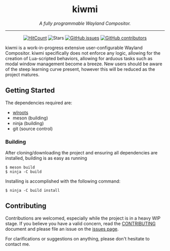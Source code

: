 <h1 align="center">kiwmi</h1>
<p align="center"><i>A fully programmable Wayland Compositor.</i></p>
<hr><p align="center">
  <a href="http://hits.dwyl.io/buffet/kiwmi"><img alt="HitCount" src="http://hits.dwyl.io/buffet/kiwmi.svg" /></a>
  <img alt="Stars" src="https://img.shields.io/github/stars/buffet/kiwmi.svg?label=Stars&style=flat" />
  <a href="https://github.com/buffet/kiwmi/issues"><img alt="GitHub issues" src="https://img.shields.io/github/issues/buffet/kiwmi.svg"/></a>
  <a href="https://github.com/buffet/kiwmi/graphs/contributors"><img alt="GitHub contributors" src="https://img.shields.io/github/contributors/buffet/kiwmi"></a>
</p>

kiwmi is a work-in-progress extensive user-configurable Wayland Compositor. kiwmi specifically does not enforce any logic, allowing for the creation of Lua-scripted behaviors, allowing for arduous tasks such as modal window management become a breeze. New users should be aware of the  steep learning curve present, however this will be reduced as the project matures.


## Getting Started

The dependencies required are:

- [wlroots](https://github.com/swaywm/wlroots)
- meson (building)
- ninja (building)
- git (source control)

### Building

After cloning/downloading the project and ensuring all dependencies are installed, building is as easy as running

```
$ meson build
$ ninja -C build
```

Installing is accomplished with the following command:

```
$ ninja -C build install
```


## Contributing

Contributions are welcomed, especially while the project is in a heavy WIP stage. If you believe you have a valid concern, read the [CONTRIBUTING](https://github.com/buffet/kiwmi/blob/master/CONTRIBUTING.md) document and please file an issue on the [issues page](https://github.com/buffet/kiwmi/issues/new).

For clarifications or suggestions on anything, please don't hesitate to contact me.